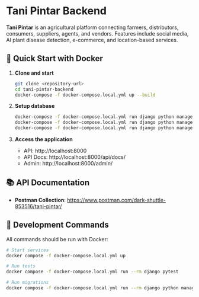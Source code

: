 # Tani Pintar Backend

**Tani Pintar** is an agricultural platform connecting farmers, distributors, consumers, suppliers, agents, and vendors. Features include social media, AI plant disease detection, e-commerce, and location-based services.

## 🚀 Quick Start with Docker

1. **Clone and start**
   ```bash
   git clone <repository-url>
   cd tani-pintar-backend
   docker-compose -f docker-compose.local.yml up --build
   ```

2. **Setup database**
   ```bash
   docker-compose -f docker-compose.local.yml run django python manage.py migrate
   docker-compose -f docker-compose.local.yml run django python manage.py createsuperuser
   docker-compose -f docker-compose.local.yml run django python manage.py loaddata location/fixtures/initial_data.json
   ```

3. **Access the application**
   - API: http://localhost:8000
   - API Docs: http://localhost:8000/api/docs/
   - Admin: http://localhost:8000/admin/

## 📚 API Documentation

- **Postman Collection**: https://www.postman.com/dark-shuttle-853516/tani-pintar/

## 🔧 Development Commands

All commands should be run with Docker:

```bash
# Start services
docker compose -f docker-compose.local.yml up

# Run tests
docker compose -f docker-compose.local.yml run --rm django pytest

# Run migrations
docker compose -f docker-compose.local.yml run --rm django python manage.py migrate
```
